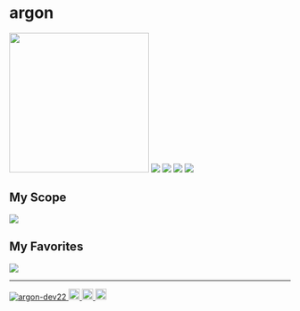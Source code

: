 # argon
<p align="left">
  <img src="https://github.com/user-attachments/assets/a68f4b02-0748-4d43-8251-40ca2609f245" height="250px" width="250px" margin-ri/>
  <img src="http://github-profile-summary-cards.vercel.app/api/cards/profile-details?username=argon-dev22&theme=flag_india" />
  <img src="http://github-profile-summary-cards.vercel.app/api/cards/stats?username=argon-dev22&theme=flag_india" />
  <img src="https://github-readme-stats.vercel.app/api/top-langs?username=yukimura-manase&show_icons=true&locale=en&layout=compact" />
  <img src="https://github-profile-trophy.vercel.app/?username=argon-dev22" />
</p>

## My Scope
  <img src="https://skillicons.dev/icons?i=html,css,js,typescript,npm,prisma,react,redux,next,webpack,vite,jest,php,laravel,tailwind,bootstrap,aws,linux,ubuntu,debian,redhat,bash,docker,nginx,supabase,firebase,mongodb,mysql,postgres,github,git,figma" />
  
## My Favorites
  <img src="https://skillicons.dev/icons?i=react,next,aws,docker,linux" />


<hr />
<p align="left">
  <a href="https://github.com/argon-dev22/argon-dev22/">
    <img src="https://komarev.com/ghpvc/?username=argon-dev22" alt="argon-dev22" />
  </a>
  <a href="http://twitter.com/argon-dev22">
    <img height="20" src="https://img.shields.io/twitter/follow/argon-dev22?label=Twitter&logo=twitter&style=flat" />
  </a>
  <a href="https://github.com/argon-dev22">
    <img height="20" src="https://img.shields.io/github/followers/argon-dev22?label=follow&logo=github&style=flat" />
  </a>
  <a href="http://qiita.com/argon-dev22">
    <img height="20" src="https://qiita-badge.apiapi.app/s/argon-dev22/posts.svg" />
  </a>
</p>
